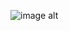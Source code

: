

![image alt](https://public.tableau.com/views/SalesofCarDealership/SalesDshb2?:language=en-US&:sid=&:display_count=n&:origin=viz_share_link)
